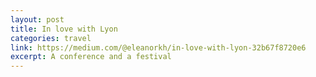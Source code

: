 ```yaml
---
layout: post
title: In love with Lyon
categories: travel
link: https://medium.com/@eleanorkh/in-love-with-lyon-32b67f8720e6
excerpt: A conference and a festival
---
```


